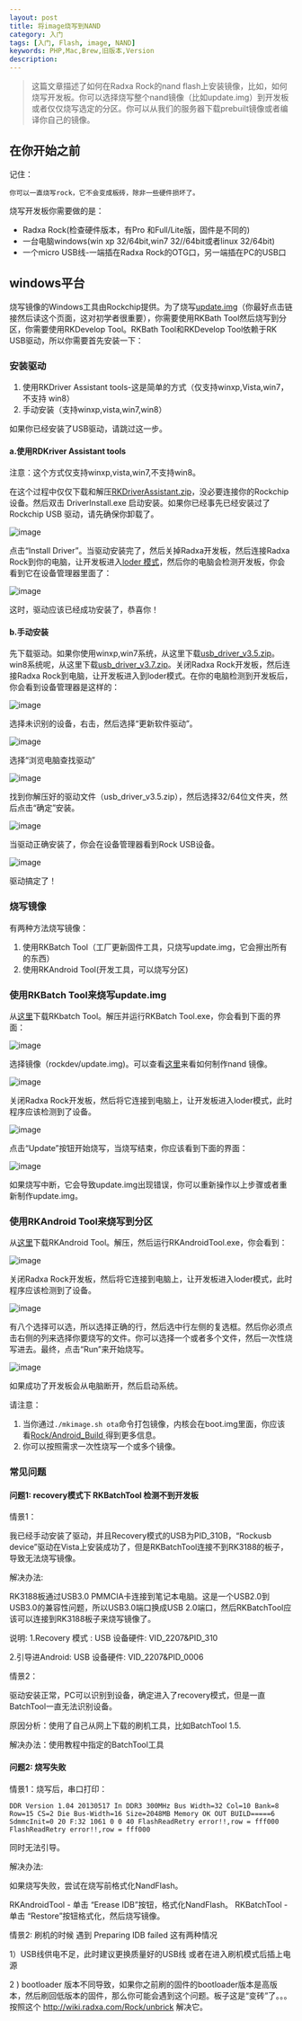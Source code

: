 ```yaml
---
layout: post
title: 将image烧写到NAND
category: 入门
tags: [入门, Flash, image, NAND]
keywords: PHP,Mac,Brew,旧版本,Version
description: 
---
```

>这篇文章描述了如何在Radxa Rock的nand flash上安装镜像，比如，如何烧写开发板。你可以选择烧写整个nand镜像（比如update.img）到开发板或者仅仅烧写选定的分区。你可以从我们的服务器下载prebuilt镜像或者编译你自己的镜像。

##  在你开始之前

记住：

```
你可以一直烧写rock，它不会变成板砖，除非一些硬件损坏了。
```

烧写开发板你需要做的是：

- Radxa Rock(检查硬件版本，有Pro 和Full/Lite版，固件是不同的)
- 一台电脑windows(win xp 32/64bit,win7 32//64bit或者linux 32/64bit)
- 一个micro USB线-一端插在Radxa Rock的OTG口，另一端插在PC的USB口

## windows平台

烧写镜像的Windows工具由Rockchip提供。为了烧写[update.img](http://radxa.com/Rock/update.img)（你最好点击链接然后读这个页面，这对初学者很重要），你需要使用RKBath Tool然后烧写到分区，你需要使用RKDevelop Tool。RKBath Tool和RKDevelop Tool依赖于RK USB驱动，所以你需要首先安装一下：

### 安装驱动

1. 使用RKDriver Assistant tools-这是简单的方式（仅支持winxp,Vista,win7，不支持 win8）
2. 手动安装（支持winxp,vista,win7,win8）

如果你已经安装了USB驱动，请跳过这一步。

#### a.使用RDKriver Assistant tools

注意：这个方式仅支持winxp,vista,win7,不支持win8。

在这个过程中仅仅下载和解压[RKDriverAssistant.zip](http://dl.radxa.com/rock/tools/windows/RK_DriverAssitant.zip)，没必要连接你的Rockchip设备。然后双击 DriverInstall.exe 启动安装。如果你已经事先已经安装过了Rockchip USB 驱动，请先确保你卸载了。

![image](http://radxa.com/mw/images/b/ba/RK_Driver_Assistant_Install_Uninstall.jpg)

点击“Install Driver”。当驱动安装完了，然后关掉Radxa开发板，然后连接Radxa Rock到你的电脑，让开发板进入[loder 模式](http://radxa.com/Rock/Loader_mode)，然后你的电脑会检测开发板，你会看到它在设备管理器里面了：

![image](http://radxa.com/mw/images/2/2a/RK_Driver_Assistant_Install_Usb_driver.png)

这时，驱动应该已经成功安装了，恭喜你！

#### b.手动安装

先下载驱动。如果你使用winxp,win7系统，从这里下载[usb_driver_v3.5.zip](http://dl.radxa.com/rock/tools/windows/usb_driver_v3.5.zip)。 win8系统呢，从这里下载[usb_driver_v3.7.zip](http://dl.radxa.com/rock/tools/windows/Rockusb%20Driver%20v3.7.zip)。关闭Radxa Rock开发板，然后连接Radxa Rock到电脑，让开发板进入到loder模式。在你的电脑检测到开发板后，你会看到设备管理器是这样的：

![image](http://radxa.com/mw/images/4/44/Flash_image_1.jpg)

选择未识别的设备，右击，然后选择“更新软件驱动”。

![image](http://radxa.com/mw/images/a/a5/Flash_image_2.jpg)

选择“浏览电脑查找驱动”

![image](http://radxa.com/mw/images/4/43/Flash_image_2.5.jpg)

找到你解压好的驱动文件（usb_driver_v3.5.zip），然后选择32/64位文件夹，然后点击“确定”安装。

![image](http://radxa.com/mw/images/e/e9/Flash_image_3.jpg)

当驱动正确安装了，你会在设备管理器看到Rock USB设备。

![image](http://radxa.com/mw/images/6/66/Flash_image_6.jpg)

驱动搞定了！

### 烧写镜像

有两种方法烧写镜像：

1. 使用RKBatch Tool（工厂更新固件工具，只烧写update.img，它会擦出所有的东西）
2. 使用RKAndroid Tool(开发工具，可以烧写分区)

###  使用RKBatch Tool来烧写update.img

从[这里](http://dl.radxa.com/rock/tools/windows/RK_BatchTool_V1.7.zip)下载RKbatch Tool。解压并运行RKBatch Tool.exe，你会看到下面的界面：

![image](http://radxa.com/mw/images/1/18/Flash_image_7.jpg)

选择镜像（rockdev/update.img)。可以查看[这里](http://radxa.com/Rock/update.img)来看如何制作nand 镜像。

![image](http://radxa.com/mw/images/c/ca/Flash_image_8.jpg)

关闭Radxa Rock开发板，然后将它连接到电脑上，让开发板进入loder模式，此时程序应该检测到了设备。

![image](http://radxa.com/mw/images/5/59/Flash_image_9.jpg)

点击“Update”按钮开始烧写，当烧写结束，你应该看到下面的界面：

![image](http://radxa.com/mw/images/9/9a/Flash_image_10.jpg)

如果烧写中断，它会导致update.img出现错误，你可以重新操作以上步骤或者重新制作update.img。

### 使用RKAndroid Tool来烧写到分区

从[这里](http://dl.radxa.com/rock/tools/windows/RKDevelopTool_v1.37.zip)下载RKAndroid Tool。解压，然后运行RKAndroidTool.exe，你会看到：

![image](http://radxa.com/mw/images/2/28/Rkandroidtool_flash_image_1.png)

关闭Radxa Rock开发板，然后将它连接到电脑上，让开发板进入loder模式，此时程序应该检测到了设备。

![image](http://radxa.com/mw/images/6/6d/Rkandroidtool_flash_image_2.png)

有八个选择可以选，所以选择正确的行，然后选中行左侧的复选框。然后你必须点击右侧的列来选择你要烧写的文件。你可以选择一个或者多个文件，然后一次性烧写进去。最终，点击“Run”来开始烧写。

![image](http://radxa.com/mw/images/c/ce/Rkandroidtool_flash_image_3.png)

如果成功了开发板会从电脑断开，然后启动系统。

请注意：

1. 当你通过`./mkimage.sh ota`命令打包镜像，内核会在boot.img里面，你应该看[Rock/Android_Build ](http://radxa.com/Rock/Android_Build)得到更多信息。
2. 你可以按照需求一次性烧写一个或多个镜像。

### 常见问题

#### 问题1:  recovery模式下 RKBatchTool 检测不到开发板

情景1：

我已经手动安装了驱动，并且Recovery模式的USB为PID_310B，“Rockusb device”驱动在Vista上安装成功了，但是RKBatchTool连接不到RK3188的板子，导致无法烧写镜像。

解决办法:

RK3188板通过USB3.0 PMMCIA卡连接到笔记本电脑。这是一个USB2.0到USB3.0的兼容性问题，所以USB3.0端口换成USB 2.0端口，然后RKBatchTool应该可以连接到RK3188板子来烧写镜像了。

说明:
1.Recovery 模式 : USB 设备硬件:  VID_2207&PID_310

2.引导进Android:  USB 设备硬件: VID_2207&PID_0006

情景2：

驱动安装正常，PC可以识别到设备，确定进入了recovery模式，但是一直BatchTool一直无法识别设备。

原因分析：使用了自己从网上下载的刷机工具，比如BatchTool 1.5.

解决办法：使用教程中指定的BatchTool工具

#### 问题2: 烧写失败
情景1：烧写后，串口打印：

```
DDR Version 1.04 20130517 In DDR3 300MHz Bus Width=32 Col=10 Bank=8 Row=15 CS=2 Die Bus-Width=16 Size=2048MB Memory OK OUT BUILD=====6 SdmmcInit=0 20 F:32 1061 0 0 40 FlashReadRetry error!!,row = fff000 FlashReadRetry error!!,row = fff000   
 ```
同时无法引导。


解决办法:

如果烧写失败，尝试在烧写前格式化NandFlash。

RKAndroidTool - 单击 “Erease IDB”按钮，格式化NandFlash。
RKBatchTool    - 单击 “Restore”按钮格式化，然后烧写镜像。

情景2: 刷机的时候 遇到 Preparing IDB failed
这有两种情况 

1）USB线供电不足，此时建议更换质量好的USB线 或者在进入刷机模式后插上电源

2 ) bootloader 版本不同导致，如果你之前刷的固件的bootloader版本是高版本，然后刷回低版本的固件，那么你可能会遇到这个问题。板子这是“变砖”了。。。按照这个 http://wiki.radxa.com/Rock/unbrick 解决它。
